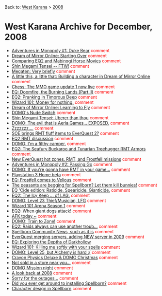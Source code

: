 Back to: [West Karana](/posts/westkarana.md) > [2008](/posts/2008/westkarana.md)
# West Karana Archive for December, 2008

* [Adventures in Monopoly #1: Duke Bear](2336.md) <span style="color:red;">comment</span>
* [Dream of Mirror Online: Starting Over](2345.md) <span style="color:red;">comment</span>
* [Comparing EQ2 and Mabinogi Horse Movies](2352.md) <span style="color:red;">comment</span>
* [Shin Megami Tensei -- FTW!](2353.md) <span style="color:red;">comment</span>
* [Megaten: Very briefly](2355.md) <span style="color:red;">comment</span>
* [A little this, a little that: Building a character in Dream of Mirror Online](2359.md) <span style="color:red;">comment</span>
* [Chess: The MMO game update 1 now live](2367.md) <span style="color:red;">comment</span>
* [EQ: Doomfire, the Burning Lands (Part II)](2369.md) <span style="color:red;">comment</span>
* [EQ2: Pranking in Timorous Deep](2371.md) <span style="color:red;">comment</span>
* [Wizard 101: Money for nothing.](2379.md) <span style="color:red;">comment</span>
* [Dream of Mirror Online: Learning to Fly](2382.md) <span style="color:red;">comment</span>
* [DOMO's Nude Switch](2390.md) <span style="color:red;">comment</span>
* [Shin Megami Tensei: Uberer than thou](2393.md) <span style="color:red;">comment</span>
* [DOMO: The evil that is Aeria Games... EXPOSED.](2397.md) <span style="color:red;">comment</span>
* [Zzzzzzz....](2398.md) <span style="color:red;">comment</span>
* [SOE brings RMT fluff items to EverQuest 2?](2399.md) <span style="color:red;">comment</span>
* [EQ2 RMT discussion](2400.md) <span style="color:red;">comment</span>
* [DOMO: I'm a filthy camper.](2401.md) <span style="color:red;">comment</span>
* [EQ2: The Seafury Buckaroo and Tunarian Treehugger RMT Armors](2405.md) <span style="color:red;">comment</span>
* [New EverQuest hot zones. RMT, and Frostfell missions](2415.md) <span style="color:red;">comment</span>
* [Adventures in Monopoly #2: Passing Go](2418.md) <span style="color:red;">comment</span>
* [DOMO: If you're gonna have RMT in your game...](2420.md) <span style="color:red;">comment</span>
* [Playstation 3 Home beta](2422.md) <span style="color:red;">comment</span>
* [EQ: Frostfell comes to Velious](2427.md) <span style="color:red;">comment</span>
* [The peasants are begging for Spellborn? Let them kill bunnies!](2431.md) <span style="color:red;">comment</span>
* [EQ 'Cide edition: Raticide, Spearicide, Gianticide.](2432.md) <span style="color:red;">comment</span>
* [EQ2: The Icy Keep ... of LAG.](2436.md) <span style="color:red;">comment</span>
* [DOMO: Level 23 Thief/Musician, LFG](2440.md) <span style="color:red;">comment</span>
* [Wizard 101 Arena Season 1](2447.md) <span style="color:red;">comment</span>
* [EQ2: When giant dogs attack!](2449.md) <span style="color:red;">comment</span>
* [AFK today ~](2452.md) <span style="color:red;">comment</span>
* [DOMO: Train to Zone!](2454.md) <span style="color:red;">comment</span>
* [EQ2: Raids always can use another troub...](2459.md) <span style="color:red;">comment</span>
* [Spellborn Community News, such as it is](2462.md) <span style="color:red;">comment</span>
* [EverQuest merging servers, adding NEW server in 2009](2463.md) <span style="color:red;">comment</span>
* [EQ: Exploring the Depths of Darkhollow](2464.md) <span style="color:red;"></span>
* [Wizard 101: Killing me softly with your spells](2466.md) <span style="color:red;">comment</span>
* [DOMO: Level 25, but Alchemy is hard :(](2473.md) <span style="color:red;">comment</span>
* [Crayon Physics Deluxe & DOMO Christmas](2479.md) <span style="color:red;">comment</span>
* [Not sold in a store near you...](2483.md) <span style="color:red;">comment</span>
* [DOMO Mission night](2485.md) <span style="color:red;">comment</span>
* [A look back at 2008](2494.md) <span style="color:red;">comment</span>
* [Sorry for the outages...](2496.md) <span style="color:red;">comment</span>
* [Did you ever get around to installing Spellborn?](2497.md) <span style="color:red;">comment</span>
* [Character design in Spellborn](2500.md) <span style="color:red;">comment</span>
